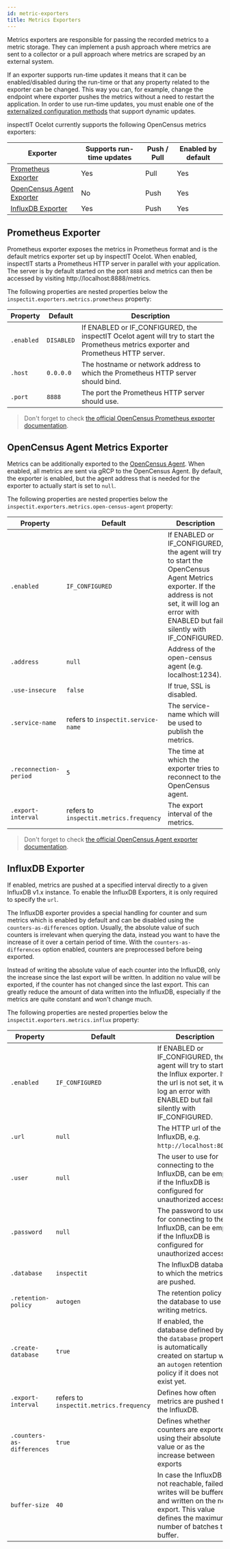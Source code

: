 ```yaml
---
id: metric-exporters
title: Metrics Exporters
---
```


Metrics exporters are responsible for passing the recorded metrics to a metric storage.
They can implement a push approach where metrics are sent to a collector or a pull approach where metrics are scraped by an external system.

If an exporter supports run-time updates it means that it can be enabled/disabled during the run-time or that any property related to the exporter can be changed.
This way you can, for example, change the endpoint where exporter pushes the metrics without a need to restart the application.
In order to use run-time updates, you must enable one of the [externalized configuration methods](configuration/external-configuration-sources) that support dynamic updates.

inspectIT Ocelot currently supports the following OpenCensus metrics exporters:

|Exporter |Supports run-time updates| Push / Pull |Enabled by default
|---|---|---|---|
|[Prometheus Exporter](#prometheus-exporter)|Yes|Pull|Yes
|[OpenCensus Agent Exporter](#opencensus-agent-metrics-exporter)|No|Push|Yes
|[InfluxDB Exporter](#influxdb-exporter)|Yes|Push|Yes

## Prometheus Exporter

Prometheus exporter exposes the metrics in Prometheus format and is the default metrics exporter set up by inspectIT Ocelot.
When enabled, inspectIT starts a Prometheus HTTP server in parallel with your application.
The server is by default started on the port `8888` and metrics can then be accessed by visiting http://localhost:8888/metrics.

The following properties are nested properties below the `inspectit.exporters.metrics.prometheus` property:

|Property | Default    | Description
|---|------------|---|
|`.enabled`| `DISABLED` |If ENABLED or IF_CONFIGURED, the inspectIT Ocelot agent will try to start the Prometheus metrics exporter and Prometheus HTTP server.
|`.host`| `0.0.0.0`  |The hostname or network address to which the Prometheus HTTP server should bind.
|`.port`| `8888`     |The port the Prometheus HTTP server should use.


> Don't forget to check [the official OpenCensus Prometheus exporter documentation](https://opencensus.io/exporters/supported-exporters/java/prometheus/).

## OpenCensus Agent Metrics Exporter

Metrics can be additionally exported to the [OpenCensus Agent](https://opencensus.io/service/components/agent/).
When enabled, all metrics are sent via gRCP to the OpenCensus Agent. By default, the exporter is enabled, but the agent address that is needed for the exporter to actually start is set to `null`.

The following properties are nested properties below the `inspectit.exporters.metrics.open-census-agent` property:

|Property | Default                                 | Description
|---|-----------------------------------------|---|
|`.enabled`| `IF_CONFIGURED`                         |If ENABLED or IF_CONFIGURED, the agent will try to start the OpenCensus Agent Metrics exporter. If the address is not set, it will log an error with ENABLED but fail silently with IF_CONFIGURED.
|`.address`| `null`                                  |Address of the open-census agent (e.g. localhost:1234).
|`.use-insecure`| `false`                                 |If true, SSL is disabled.
|`.service-name`| refers to `inspectit.service-name`      |The service-name which will be used to publish the metrics.
|<nobr>`.reconnection-period`</nobr>| `5`                                     |The time at which the exporter tries to reconnect to the OpenCensus agent.
|`.export-interval`| refers to `inspectit.metrics.frequency` |The export interval of the metrics.

> Don't forget to check [the official OpenCensus Agent exporter documentation](https://opencensus.io/exporters/supported-exporters/java/ocagent/).

## InfluxDB Exporter

If enabled, metrics are pushed at a specified interval directly to a given InfluxDB v1.x instance.
To enable the InfluxDB Exporters, it is only required to specify the `url`.

The InfluxDB exporter provides a special handling for counter and sum metrics which is enabled by default and can be disabled using the `counters-as-differences` option.
Usually, the absolute value of such counters is irrelevant when querying the data, instead you want to have the increase of it over a certain period of time.
With the `counters-as-differences` option enabled, counters are preprocessed before being exported.

Instead of writing the absolute value of each counter into the InfluxDB, only the increase since the last export will be written.
In addition no value will be exported, if the counter has not changed since the last export.
This can greatly reduce the amount of data written into the InfluxDB, especially if the metrics are quite constant and won't change much.

The following properties are nested properties below the `inspectit.exporters.metrics.influx` property:

|Property | Default                                 | Description
|---|-----------------------------------------|---|
|`.enabled`| `IF_CONFIGURED`                         |If ENABLED or IF_CONFIGURED, the agent will try to start the Influx exporter. If the url is not set, it will log an error with ENABLED but fail silently with IF_CONFIGURED.
|`.url`| `null`                                  |The HTTP url of the InfluxDB, e.g. `http://localhost:8086`.
|`.user`| `null`                                  | The user to use for connecting to the InfluxDB, can be empty if the InfluxDB is configured for unauthorized access.
|`.password`| `null`                                  |The password to use for connecting to the InfluxDB, can be empty if the InfluxDB is configured for unauthorized access.
|`.database`| `inspectit`                             | The InfluxDB database to which the metrics are pushed.
|`.retention-policy`| `autogen`                               | The retention policy of the database to use for writing metrics.
|`.create-database`| `true`                                  | If enabled, the database defined by the `database` property is automatically created on startup with an `autogen` retention policy if it does not exist yet.
|`.export-interval`| refers to `inspectit.metrics.frequency` |Defines how often metrics are pushed to the InfluxDB.
|<nobr>`.counters-as-differences`</nobr>| `true`                                  |Defines whether counters are exported using their absolute value or as the increase between exports
|`buffer-size`| `40`                                    | In case the InfluxDB is not reachable, failed writes will be buffered and written on the next export. This value defines the maximum number of batches to buffer.